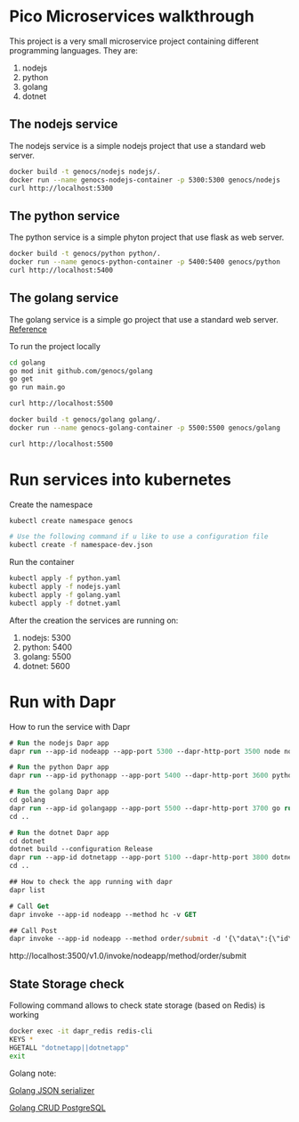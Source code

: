 Pico Microservices walkthrough
====

This project is a very small microservice project containing different programming languages. They are:
1. nodejs
2. python
3. golang
4. dotnet

## The nodejs service
The nodejs service is a simple nodejs project that use a standard web server.

``` bash
docker build -t genocs/nodejs nodejs/.
docker run --name genocs-nodejs-container -p 5300:5300 genocs/nodejs
curl http://localhost:5300
```

## The python service
The python service is a simple phyton project that use flask as web server.

``` bash
docker build -t genocs/python python/.
docker run --name genocs-python-container -p 5400:5400 genocs/python
curl http://localhost:5400
```


## The golang service
The golang service is a simple go project that use a standard web server.
[Reference](https://www.callicoder.com/docker-golang-image-container-example/)

To run the project locally
``` bash
cd golang
go mod init github.com/genocs/golang
go get
go run main.go

curl http://localhost:5500
```

``` bash
docker build -t genocs/golang golang/.
docker run --name genocs-golang-container -p 5500:5500 genocs/golang

curl http://localhost:5500
```

# Run services into kubernetes

Create the namespace
``` bash
kubectl create namespace genocs

# Use the following command if u like to use a configuration file
kubectl create -f namespace-dev.json
```

Run the container
``` bash
kubectl apply -f python.yaml
kubectl apply -f nodejs.yaml
kubectl apply -f golang.yaml
kubectl apply -f dotnet.yaml
```

After the creation the services are running on:

1. nodejs: 5300
2. python: 5400
3. golang: 5500
4. dotnet: 5600

# Run with Dapr

How to run the service with Dapr 
``` ps
# Run the nodejs Dapr app
dapr run --app-id nodeapp --app-port 5300 --dapr-http-port 3500 node nodejs/hello-server.js

# Run the python Dapr app
dapr run --app-id pythonapp --app-port 5400 --dapr-http-port 3600 python python/app.py

# Run the golang Dapr app
cd golang
dapr run --app-id golangapp --app-port 5500 --dapr-http-port 3700 go run main.go
cd ..

# Run the dotnet Dapr app
cd dotnet
dotnet build --configuration Release
dapr run --app-id dotnetapp --app-port 5100 --dapr-http-port 3800 dotnet run
cd ..

## How to check the app running with dapr
dapr list

# Call Get 
dapr invoke --app-id nodeapp --method hc -v GET

## Call Post
dapr invoke --app-id nodeapp --method order/submit -d '{\"data\":{\"id\":\"123466\", \"description\":\"simple description\"}}'
```

http://localhost:3500/v1.0/invoke/nodeapp/method/order/submit


## State Storage check

Following command allows to check state storage (based on Redis) is working 
``` bash
docker exec -it dapr_redis redis-cli
KEYS *
HGETALL "dotnetapp||dotnetapp"
exit
```

Golang note:

[Golang JSON serializer](https://blog.golang.org/json)

[Golang CRUD PostgreSQL](https://sagarkbhatt.medium.com/golang-hack-empty-response-body-682cf1a60cf6)